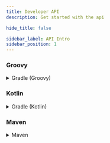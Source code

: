 ```yaml
---
title: Developer API
description: Get started with the api

hide_title: false

sidebar_label: API Intro
sidebar_position: 1
---
```

### Groovy
<details>
 <summary>
   Gradle (Groovy)
 </summary>

```gradle
repositories {
    maven {
        url = "https://repo.crazycrew.us/releases"
    }
}
```

```gradle
dependencies {
    compileOnly "us.crazycrew.crazycrates:api:0.4"
}
```
</details>

### Kotlin
<details>
 <summary>
   Gradle (Kotlin)
 </summary>

```gradle
repositories {
    maven("https://repo.crazycrew.us/releases")
}
```

```gradle
dependencies {
    compileOnly("us.crazycrew.crazycrates:api:0.4")
}
```
</details>

### Maven
<details>
 <summary>
   Maven
 </summary>

```xml
<repository>
  <id>crazycrew-snapshots</id>
  <url>https://repo.crazycrew.us/releases</url>
</repository>
```

```xml
<dependency>
  <groupId>us.crazycrew.crazycrates</groupId>
  <artifactId>api</artifactId>
  <version>0.4</version>
  <scope>provided</scope>
 </dependency>
```
</details>